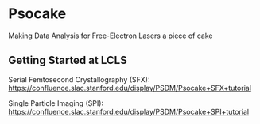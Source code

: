 # Psocake

Making Data Analysis for Free-Electron Lasers a piece of cake

## Getting Started at LCLS

Serial Femtosecond Crystallography (SFX):
https://confluence.slac.stanford.edu/display/PSDM/Psocake+SFX+tutorial

Single Particle Imaging (SPI):
https://confluence.slac.stanford.edu/display/PSDM/Psocake+SPI+tutorial
